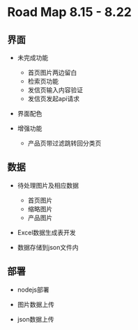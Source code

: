 # Road Map 8.15 - 8.22

## 界面
- 未完成功能
  - 首页图片两边留白
  - 检索页功能
  - 发信页输入内容验证
  - 发信页发起api请求


- 界面配色


- 增强功能
  - 产品页带过滤跳转回分类页

## 数据
- 待处理图片及相应数据
  - 首页图片
  - 缩略图片
  - 产品图片


- Excel数据生成表开发


- 数据存储到json文件内


## 部署
- nodejs部署

- 图片数据上传

- json数据上传
